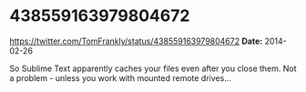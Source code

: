 # 438559163979804672
https://twitter.com/TomFrankly/status/438559163979804672
**Date:** 2014-02-26

So Sublime Text apparently caches your files even after you close them. Not a problem - unless you work with mounted remote drives...
